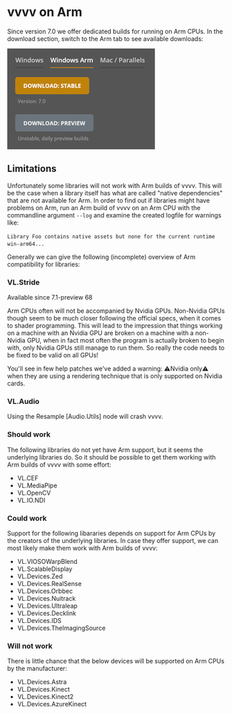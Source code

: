 # vvvv on Arm 

Since version 7.0 we offer dedicated builds for running on Arm CPUs. In the download section, switch to the Arm tab to see available downloads:

[![Arm downloads](../../images//reference//best-practice/vvvv-on-arm.png)](https://vvvv.org/download/)

## Limitations
Unfortunately some libraries will not work with Arm builds of vvvv. This will be the case when a library itself has what are called "native dependencies" that are not available for Arm. In order to find out if libraries might have problems on Arm, run an Arm build of vvvv on an Arm CPU with the commandline argument `--log` and examine the created logfile for warnings like:

`Library Foo contains native assets but none for the current runtime win-arm64...`

Generally we can give the following (incomplete) overview of Arm compatibility for libraries:

### VL.Stride
Available since 7.1-preview 68

Arm CPUs often will not be accompanied by Nvidia GPUs. Non-Nvidia GPUs though seem to be much closer following the official specs, when it comes to shader programming. This will lead to the impression that things working on a machine with an Nvidia GPU are broken on a machine with a non-Nvidia GPU, when in fact most often the program is actually broken to begin with, only Nvidia GPUs still manage to run them. So really the code needs to be fixed to be valid on all GPUs!

You'll see in few help patches we've added a warning: ⚠️Nvidia only⚠️ when they are using a rendering technique that is only supported on Nvidia cards.

### VL.Audio
Using the Resample [Audio.Utils] node will crash vvvv.

### Should work
The following libraries do not yet have Arm support, but it seems the underlying libraries do. So it should be possible to get them working with Arm builds of vvvv with some effort:
- VL.CEF
- VL.MediaPipe
- VL.OpenCV
- VL.IO.NDI

### Could work
Support for the following libararies depends on support for Arm CPUs by the creators of the underlying libraries. In case they offer support, we can most likely make them work with Arm builds of vvvv:
- VL.VIOSOWarpBlend
- VL.ScalableDisplay 
- VL.Devices.Zed
- VL.Devices.RealSense
- VL.Devices.Orbbec
- VL.Devices.Nuitrack
- VL.Devices.Ultraleap
- VL.Devices.Decklink
- VL.Devices.IDS
- VL.Devices.TheImagingSource

### Will not work
There is little chance that the below devices will be supported on Arm CPUs by the manufacturer:
- VL.Devices.Astra
- VL.Devices.Kinect
- VL.Devices.Kinect2
- VL.Devices.AzureKinect